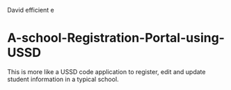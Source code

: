 David efficient e
# A-school-Registration-Portal-using-USSD
This is more like a USSD code application to register, edit and update student information in a typical school.
